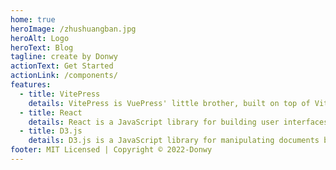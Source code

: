 ```yaml
---
home: true
heroImage: /zhushuangban.jpg
heroAlt: Logo
heroText: Blog
tagline: create by Donwy
actionText: Get Started
actionLink: /components/
features:
  - title: VitePress
    details: VitePress is VuePress' little brother, built on top of Vite.
  - title: React
    details: React is a JavaScript library for building user interfaces. Learn what React is all about on our homepage or in the tutorial.
  - title: D3.js
    details: D3.js is a JavaScript library for manipulating documents based on data.
footer: MIT Licensed | Copyright © 2022-Donwy
---
```

